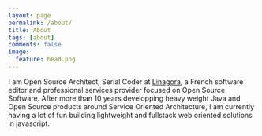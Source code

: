 ```yaml
---
layout: page
permalink: /about/
title: About
tags: [about]
comments: false
image:
  feature: head.png
---
```


I am Open Source Architect, Serial Coder at [Linagora](http://linagora.com), a French software editor and professional services provider focused on Open Source Software.
After more than 10 years developping heavy weight Java and Open Source products around Service Oriented Architecture, I am currently having a lot of fun building lightweight and fullstack web oriented solutions in javascript. 
